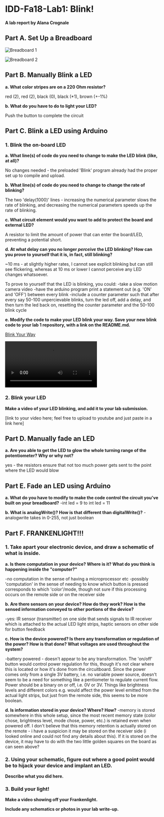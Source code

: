 # IDD-Fa18-Lab1: Blink!

**A lab report by Alana Crognale**

## Part A. Set Up a Breadboard

![Breadboard 1](https://github.com/AlanaCrognale/IDD-Fa18-Lab1/blob/master/breadboard%201.png)

![Breadboard 2](https://github.com/AlanaCrognale/IDD-Fa18-Lab1/blob/master/breadboard%202.png)


## Part B. Manually Blink a LED

**a. What color stripes are on a 220 Ohm resistor?**

red (2), red (2), black (0), black (*1), brown (+-1%)
 
**b. What do you have to do to light your LED?**

Push the button to complete the circuit

## Part C. Blink a LED using Arduino

### 1. Blink the on-board LED

**a. What line(s) of code do you need to change to make the LED blink (like, at all)?**

No changes needed - the preloaded 'Blink' program already had the proper set up to compile and upload.

**b. What line(s) of code do you need to change to change the rate of blinking?**

The two 'delay(1000)' lines - increasing the numerical parameter slows the rate of blinking, and decreasing the numerical parameters speeds up the rate of blinking.

**c. What circuit element would you want to add to protect the board and external LED?**

A resistor to limit the amount of power that can enter the board/LED, preventing a potential short.
 
**d. At what delay can you no longer *perceive* the LED blinking? How can you prove to yourself that it is, in fact, still blinking?**

~10 ms - at slightly higher rates, I cannot see explicit blinking but can still see flickering, whereas at 10 ms or lower I cannot perceive any LED changes whatsoever.

To prove to yourself that the LED is blinking, you could:
-take a slow motion camera video
-have the arduino program print a statement out (e.g. 'ON' and 'OFF') between every blink
-include a counter parameter such that after every say 50-100 unpercievable blinks, turn the led off, add a delay, and then turn the led back on, resetting the counter parameter and the 50-100 blink cycle

**e. Modify the code to make your LED blink your way. Save your new blink code to your lab 1 repository, with a link on the README.md.**

[Blink Your Way](https://github.com/AlanaCrognale/IDD-Fa18-Lab1/blob/master/Blink_your_way.ino)


![Blink_Your_Way](https://github.com/AlanaCrognale/IDD-Fa18-Lab1/blob/master/IMG_0423.MOV)

### 2. Blink your LED

**Make a video of your LED blinking, and add it to your lab submission.**

[link to your video here; feel free to upload to youtube and just paste in a link here]


## Part D. Manually fade an LED

**a. Are you able to get the LED to glow the whole turning range of the potentiometer? Why or why not?**

yes - the resistors ensure that not too much power gets sent to the point where the LED would blow

## Part E. Fade an LED using Arduino

**a. What do you have to modify to make the code control the circuit you've built on your breadboard?**
-int led = 9 to int led = 11

**b. What is analogWrite()? How is that different than digitalWrite()?**
-analogwrite takes in 0-255, not just boolean

## Part F. FRANKENLIGHT!!!

### 1. Take apart your electronic device, and draw a schematic of what is inside. 

**a. Is there computation in your device? Where is it? What do you think is happening inside the "computer?"**

-no computation in the sense of having a microprocessor etc
-possibly 'computation' in the sense of needing to know which button is pressed corresponds to which 'color'/mode, though not sure if this processing occurs on the remote side or on the receiver side

**b. Are there sensors on your device? How do they work? How is the sensed information conveyed to other portions of the device?**

-yes: IR sensor (transmitter) on one side that sends signals to IR receiver which is attached to the actual LED light strips, haptic sensors on other side for button feedback

**c. How is the device powered? Is there any transformation or regulation of the power? How is that done? What voltages are used throughout the system?**

-battery powered - doesn't appear to be any transformation.  The 'on/off' button would control power regulation for this, though it's not clear where this is located or how it's done from the circuitboard.  Since the power comes only from a single 3V battery, i.e. no variable power source, doesn't seem to be a need for something like a pentiometer to regulate current flow. Power should be a binary on or off, i.e. 0V or 3V. Things like brightness levels and different colors e.g. would affect the power level emitted from the actual light strips, but just from the remote side, this seems to be more boolean.

**d. Is information stored in your device? Where? How?**
-memory is stored somewhere in this whole setup, since the most recent memory state (color chose, brightness level, mode chose, power, etc.) is retained even when powered off.  I don't believe that this memory retention is actually stored on the remote - i have a suspicion it may be stored on the receiver side (i looked online and could not find any details about this).  If it is stored on the device, it may have to do with the two little golden squares on the board as can seen above?


### 2. Using your schematic, figure out where a good point would be to hijack your device and implant an LED.

**Describe what you did here.**

### 3. Build your light!

**Make a video showing off your Frankenlight.**

**Include any schematics or photos in your lab write-up.**
